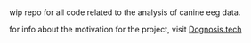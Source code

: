 # 


wip repo for all code related to the analysis of canine eeg data.

for info about the motivation for the project, visit [Dognosis.tech](https://dognosis.tech)

